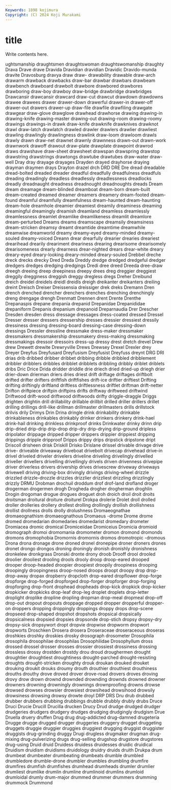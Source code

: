 ```yaml
---
Keywords: 1898 kojimura
Copyright: (C) 2024 Koji Murakami
---
```


# title

Write contents here.



ughtsmanship draughtsmen draughtswoman draughtswomanship draughty Drava Drave
drave Dravida Dravidian dravidian Dravidic Dravido-munda dravite Dravosburg dravya draw
draw- drawability drawable draw-arch drawarm drawback drawbacks draw-bar drawbar drawbars
drawbeam drawbench drawboard drawbolt drawbore drawbored drawbores drawboring draw-boy drawboy
draw-bridge drawbridge drawbridges Drawcansir drawcansir drawcard draw-cut drawcut drawdown drawdowns
drawee drawees drawer drawer-down drawerful drawer-in drawer-off drawer-out drawers drawer-up
draw-file drawfile drawfiling drawgate drawgear draw-glove drawglove drawhead drawhorse drawing
drawing-in drawing-knife drawing-master drawing-out drawing-room drawing-roomy drawings drawings-in drawk draw-knife
drawknife drawknives drawknot drawl draw-latch drawlatch drawled drawler drawlers drawlier
drawliest drawling drawlingly drawlingness drawlink draw-loom drawloom drawls drawly drawn
draw-net drawnet drawnly drawnness drawn-out drawn-work drawnwork drawoff drawout draw-plate
drawplate drawpoint drawrod draws drawshave draw-sheet drawsheet drawspan drawspring drawstop
drawstring drawstrings drawtongs drawtube drawtubes draw-water draw-well Dray dray drayage
drayages Drayden drayed drayhorse draying drayman draymen drays Drayton drazel
drch DRD DRE Dre dread dreadable dread-bolted dreaded dreader dreadful
dreadfully dreadfulness dreadfuls dreading dreadingly dreadless dreadlessly dreadlessness dreadlocks dreadly
dreadnaught dreadness dreadnought dreadnoughts dreads Dream dream dreamage dream-blinded dreamboat
dream-born dream-built dream-created dreamed dreamer dreamers dreamery dream-footed dream-found dreamful
dreamfully dreamfulness dream-haunted dream-haunting dream-hole dreamhole dreamier dreamiest dreamily dreaminess
dreaming dreamingful dreamingly dreamish dreamland dreamless dreamlessly dreamlessness dreamlet dreamlike
dreamlikeness dreamlit dreamlore dream-perturbed Dreams dreams dreamscape dreamsily dreamsiness dream-stricken
dreamsy dreamt dreamtide dreamtime dreamwhile dreamwise dreamworld dreamy dreamy-eyed dreamy-minded
dreamy-souled dreamy-voiced Dreann drear drearfully drearier drearies dreariest drearihead drearily
dreariment dreariness drearing drearisome drearisomely drearisomeness drearly drearness drear-nighted drears
drear-white dreary dreary-eyed dreary-looking dreary-minded dreary-souled Drebbel dreche dreck drecks
drecky Dred Dreda Dreddy dredge dredged dredgeful dredger dredgers dredges
dredging dredgings Dredi dree dreed Dreeda dree-draw dreegh dreeing dreep
dreepiness dreepy drees dreg dreggier dreggiest dreggily dregginess dreggish dreggy
dregless dregs Dreher Dreibund dreich dreidel dreidels dreidl dreidls dreigh
dreikanter dreikanters dreiling dreint Dreisch Dreiser Dreissensia dreissiger drek dreks
Dremann Dren drench drenched drencher drenchers drenches drenching drenchingly dreng
drengage drengh Drenmatt Drennen drent Drente Drenthe Drepanaspis drepane drepania
drepanid Drepanidae Drepanididae drepaniform Drepanis drepanium drepanoid Dreparnaudia Drer Drescher
Dresden dresden dress dressage dressages dress-coated dressed Dressel Dresser dresser
dressers dressership dresses dressier dressiest dressily dressiness dressing dressing-board dressing-case
dressing-down dressings Dressler dressline dressmake dress-maker dressmaker dressmakers dressmakership dressmakery
dress-making dressmaking dressmakings dressoir dressoirs dress-up dressy drest dretch drevel
Drew drew Drewett drewite Drewryville Drews Drewsey Drexel Drexler drey
Dreyer Dreyfus Dreyfusard Dreyfusism Dreyfusist Dreyfuss dreynt DRG DRI drias
drib dribbed dribber dribbet dribbing dribble dribbled dribblement dribbler dribblers
dribbles dribblet dribblets dribbling dribbly driblet driblets dribs Dric Drice
Drida dridder driddle drie driech dried dried-up driegh drier drier-down
drierman driers dries driest drift driftage driftages driftbolt drifted drifter
drifters driftfish driftfishes drift-ice driftier driftiest Drifting drifting driftingly driftland
driftless driftlessness driftlet driftman drift-netter Drifton driftpiece driftpin driftpins drifts
driftway driftweed driftwind Driftwood drift-wood driftwood driftwoods drifty driggle-draggle Driggs
drighten drightin drill drillability drillable drillbit drilled driller drillers drillet
drilling drillings drill-like drillman drillmaster drillmasters drills drillstock drilvis drily
Drimys Drin Drina dringle drink drinkability drinkable drinkableness drinkables drinkably
drinker drinkers drinkery drink-hael drink-hail drinking drinkless drinkproof drinks Drinkwater
drinky drinn drip drip-dried drip-drip drip-drop drip-dry drip-drying drip-ground dripless
dripolator drippage dripped dripper drippers drippier drippiest dripping drippings dripple
dripproof Dripps drippy drips dripstick dripstone dript Driscoll drisheen drisk
Driskill Drisko Drislane drissel drivable drivage drive drive- driveable driveaway
driveboat drivebolt drivecap drivehead drive-in drivel driveled driveler drivelers driveline
driveling drivelingly drivelled driveller drivellers drivelling drivellingly drivels driven drivenness
drivepipe driver driverless drivers drivership drives drivescrew driveway driveways drivewell
driving driving-box drivingly drivings driving-wheel drizzle drizzled drizzle-drozzle drizzles drizzlier
drizzliest drizzling drizzlingly drizzly DRMU Drobman drochuil droddum drof drof-land
drofland droger drogerman drogermen drogh Drogheda drogher drogherman droghlin Drogin
drogoman drogue drogues droguet droh droich droil droit droits droitsman
droitural droiture droiturel Drokpa drolerie Drolet droll drolled droller drolleries
drollery drollest drolling drollingly drollish drollishness drollist drollness drolls drolly
drolushness Dromaeognathae dromaeognathism dromaeognathous Dromaeus -drome Drome drome dromed dromedarian
dromedaries dromedarist dromedary drometer Dromiacea dromic dromical Dromiceiidae Dromiceius Dromicia
dromioid dromograph dromoi dromomania dromometer dromon dromond dromonds dromons dromophobia
Dromornis dromornis dromos dromotropic -dromous Drona drona dronage drone droned
dronel dronepipe droner droners drones dronet drongo drongos droning droningly
dronish dronishly dronishness dronkelew dronkgrass Dronski dronte drony droob Drooff
drool drooled droolier drooliest drooling drools drooly droop droop-eared drooped
drooper droop-headed droopier droopiest droopily droopiness drooping droopingly droopingness droop-nosed
droops droopt droopy drop drop- drop-away dropax dropberry dropcloth drop-eared
dropflower drop-forge dropforge drop-forged dropforged drop-forger dropforger drop-forging dropforging drop-front
drophead dropheads drop-kick dropkick drop-kicker dropkicker dropkicks drop-leaf drop-leg droplet
droplets drop-letter droplight droplike dropline dropling dropman drop-meal dropmeal drop-off
drop-out dropout dropouts droppage dropped dropper dropperful dropper-on droppers dropping
droppingly droppings droppy drops drop-scene dropseed drop-shaped dropshot dropshots dropsical
dropsically dropsicalness dropsied dropsies dropsonde drop-stich dropsy dropsy-dry dropsy-sick dropsywort
dropt dropvie dropwise dropworm dropwort dropworts Droschken Drosera drosera Droseraceae
droseraceous droseras droshkies droshky droskies drosky drosograph drosometer Drosophila drosophila
drosophilae drosophilas Drosophilidae Drosophyllum dross drossed drossel drosser drosses drossier
drossiest drossiness drossing drossless drossy drostden drostdy drou droud droughermen
drought droughtier droughtiest droughtiness drought-parched drought-resisting droughts drought-stricken droughty drouk
droukan drouked drouket drouking droukit drouks droumy drouth drouthier drouthiest
drouthiness drouths drouthy drove droved drover drove-road drovers droves droving
drovy drow drown drownd drownded drownding drownds drowned drowner drowners
drowning drowningly drownings drownproofing drowns drowse drowsed drowses drowsier drowsiest
drowsihead drowsihood drowsily drowsiness drowsing drowsy drowte droyl DRP DRS
Dru drub drubbed drubber drubbers drubbing drubbings drubble drubbly drubly
drubs Druce Druci Drucie Drucill Drucilla drucken Drucy Drud drudge
drudged drudger drudgeries drudgers drudgery drudges drudging drudgingly drudgism Drue
Druella druery druffen Drug drug drug-addicted drug-damned drugeteria Drugge drugge
drugged drugger druggeries druggery drugget druggeting druggets druggie druggier druggies
druggiest drugging druggist druggister druggists drug-grinding druggy Drugi drugless drugmaker
drugman drug-mixing drug-pulverizing drugs drug-selling drugshop drugstore drugstores drug-using Druid
druid Druidess druidess druidesses druidic druidical Druidism druidism druidisms druidology
druidry druids druith Drukpa drum drumbeat drumbeater drumbeating drumbeats drumble
drumbled drumbledore drumble-drone drumbler drumbles drumbling drumfire drumfires drumfish drumfishes
drumhead drumheads drumler drumlier drumliest drumlike drumlin drumline drumlinoid drumlins
drumloid drumloidal drumly drum-major drummed drummer drummers drumming drummock Drummond
